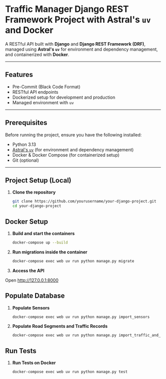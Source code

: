 # Traffic Manager Django REST Framework Project with Astral's `uv` and Docker

A RESTful API built with **Django** and **Django REST Framework (DRF)**, managed using **Astral's `uv`** for environment
and dependency management, and containerized with **Docker**.

---

## Features

- Pre-Commit (Black Code Format)
- RESTful API endpoints
- Dockerized setup for development and production
- Managed environment with `uv`

---

## Prerequisites

Before running the project, ensure you have the following installed:

- Python 3.13
- [Astral's `uv`](https://docs.astral.sh/uv/) (for environment and dependency management)
- Docker & Docker Compose (for containerized setup)
- Git (optional)

---

## Project Setup (Local)

1. **Clone the repository**

   ```bash
   git clone https://github.com/yourusername/your-django-project.git
   cd your-django-project

## Docker Setup

1. **Build and start the containers**

    ```bash
    docker-compose up --build

2. **Run migrations inside the container**
     ```bash
     docker-compose exec web uv run python manage.py migrate

3. **Access the API**

Open http://127.0.0.1:8000

## Populate Database

1. **Populate Sensors**
    ```bash
   docker-compose exec web uv run python manage.py import_sensors

2. **Populate Road Segments and Traffic Records**
    ```bash
   docker-compose exec web uv run python manage.py import_traffic_and_routes

## Run Tests

1. **Run Tests on Docker**
    ```bash 
    docker-compose exec web uv run python manage.py test
